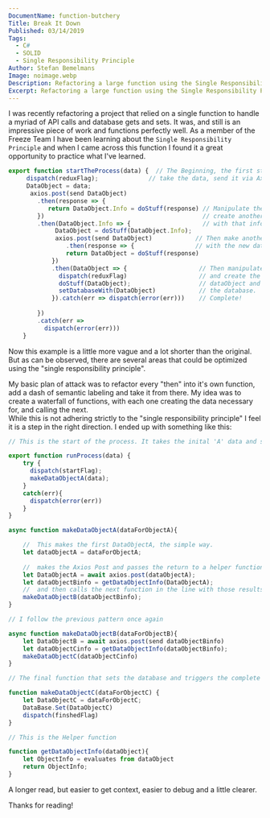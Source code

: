 ```yaml
---
DocumentName: function-butchery
Title: Break It Down
Published: 03/14/2019
Tags: 
  - C#
  - SOLID
  - Single Responsibility Principle
Author: Stefan Bemelmans
Image: noimage.webp
Description: Refactoring a large function using the Single Responsibility Principle.
Excerpt: Refactoring a large function using the Single Responsibility Principle.
---
```


I was recently refactoring a project that relied on a single function to handle a myriad of API calls and database gets and sets. 
It was, and still is an impressive piece of work and functions perfectly well.
As a member of the Freeze Team I have been learning about the `Single Responsibility Principle`
and when I came across this function I found it a great opportunity to practice what I've learned.

```javascript
export function startTheProcess(data) {  // The Beginning, the first step is to
     dispatch(reduxFlag);              // take the data, send it via Axios.  
     DataObject = data;                 
      axios.post(send DataObject)
        .then(response => {
           return DataObject.Info = doStuff(response) // Manipulate the return and
        })                                            // create another dataObject  
        .then(DataObject.Info => {                    // with that info.
             DataObject = doStuff(DataObject.Info);
             axios.post(send DataObject)            // Then make another Axios Post
                .then(response => {                 // with the new data object.
                return DataObject = doStuff(response)
            })
            .then(DataObject => {                    // Then manipulate the return
              dispatch(reduxFlag)                    // and create the final
              doStuff(DataObject);                   // dataObject and set the in  
              setDatabaseWith(DataObject)            // the database.
            }).catch(err => dispatch(error(err)))    // Complete!
  
        })
        .catch(err =>
          dispatch(error(err)))
    }
```

Now this example is a little more vague and a lot shorter than the original. But as can be observed, there are several areas that could be optimized 
using the "single responsibility principle".

My basic plan of attack was to refactor every "then" into it's own function, add a dash of semantic labeling and take it from there. 
My idea was to create a waterfall of functions, with each one creating the data necessary for, and calling the next.  
While this is not adhering strictly to the "single responsibility principle" I feel it is a step in the right direction.
I ended up with something like this:


```javascript
// This is the start of the process. It takes the inital 'A' data and sends that to // the first function. 

export function runProcess(data) {
    try {
      dispatch(startFlag);
      makeDataObjectA(data);
    }
    catch(err){
      dispatch(error(err))
    }
}

async function makeDataObjectA(dataForObjectA){

    //  This makes the first DataObjectA, the simple way.
    let dataObjectA = dataForObjectA;
    
    //  makes the Axios Post and passes the return to a helper function 
    let DataObjectA = await axios.post(dataObjectA);
    let dataObjectBinfo = getDataObjectInfo(DataObjectA);
    //  and then calls the next function in the line with those results.
    makeDataObjectB(dataObjectBinfo);
}

// I follow the previous pattern once again

async function makeDataObjectB(dataForObjectB){
    let DataObjectB = await axios.post(send dataObjectBinfo)
    let dataObjectCinfo = getDataObjectInfo(dataObjectBinfo);
    makeDataObjectC(dataObjectCinfo)
}

// The final function that sets the database and triggers the complete flag. 

function makeDataObjectC(dataForObjectC) {
    let DataObjectC = dataForObjectC;    
    DataBase.Set(DataObjectC)
    dispatch(finshedFlag)
}

// This is the Helper function

function getDataObjectInfo(dataObject){
    let ObjectInfo = evaluates from dataObject
    return ObjectInfo;
}
```

 A longer read, but easier to get context, easier to debug and a little clearer. 

Thanks for reading! 
